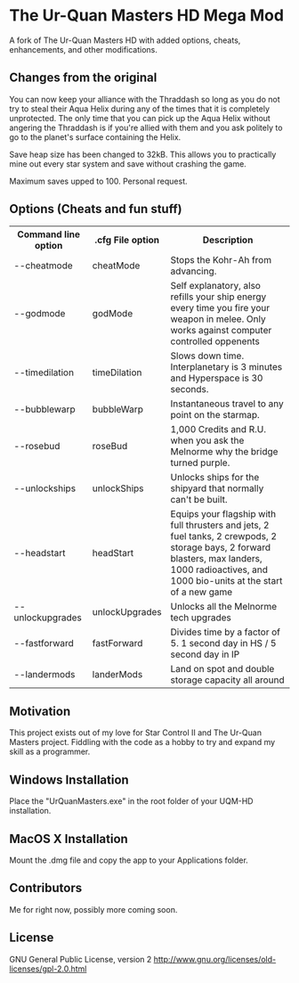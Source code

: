 # The Ur-Quan Masters HD Mega Mod
A fork of The Ur-Quan Masters HD with added options, cheats, enhancements, and other modifications.

## Changes from the original

You can now keep your alliance with the Thraddash so long as you do not try to steal their Aqua Helix during any of the times that it is completely unprotected. The only time that you can pick up the Aqua Helix without angering the Thraddash is if you're allied with them and you ask politely to go to the planet's surface containing the Helix.

Save heap size has been changed to 32kB. This allows you to practically mine out every star system and save without crashing the game.

Maximum saves upped to 100. Personal request.

## Options (Cheats and fun stuff)

<table>
    <tr>
        <th>Command line option</th>
        <th>.cfg File option</th>
        <th>Description</th>
    </tr>
    <tr>
        <td>--cheatmode</td>
        <td>cheatMode</td>
        <td>Stops the Kohr-Ah from advancing.</td>
    </tr>
    <tr>
        <td>--godmode</td>
        <td>godMode</td>
        <td>Self explanatory, also refills your ship energy every time you fire your weapon in melee. 
            Only works against computer controlled oppenents</td>
    </tr>
    <tr>
        <td>--timedilation</td>
        <td>timeDilation</td>
        <td>Slows down time. Interplanetary is 3 minutes and Hyperspace is 30 seconds.</td>
    </tr>
    <tr>
        <td>--bubblewarp</td>
        <td>bubbleWarp</td>
        <td>Instantaneous travel to any point on the starmap.</td>
    </tr>
    <tr>
        <td>--rosebud</td>
        <td>roseBud</td>
        <td>1,000 Credits and R.U. when you ask the Melnorme why the bridge turned purple.</td>
    </tr>
    <tr>
        <td>--unlockships</td>
        <td>unlockShips</td>
        <td>Unlocks ships for the shipyard that normally can't be built.</td>
    </tr>
    <tr>
        <td>--headstart</td>
        <td>headStart</td>
        <td>Equips your flagship with full thrusters and jets, 2 fuel tanks, 2 crewpods, 
						2 storage bays, 2 forward blasters, max landers, 1000 radioactives, and 1000 bio-units
						at the start of a new game</td>
    </tr>
    <tr>
        <td>--unlockupgrades</td>
        <td>unlockUpgrades</td>
        <td>Unlocks all the Melnorme tech upgrades</td>
    </tr>
    <tr>
        <td>--fastforward</td>
        <td>fastForward</td>
        <td>Divides time by a factor of 5. 1 second day in HS / 5 second day in IP</td>
    </tr>
    <tr>
        <td>--landermods</td>
        <td>landerMods</td>
        <td>Land on spot and double storage capacity all around</td>
    </tr>
</table>

## Motivation

This project exists out of my love for Star Control II and The Ur-Quan Masters project. Fiddling with the code as a hobby to try and expand my skill as a programmer.

## Windows Installation

Place the "UrQuanMasters.exe" in the root folder of your UQM-HD installation.

## MacOS X Installation

Mount the .dmg file and copy the app to your Applications folder.

## Contributors

Me for right now, possibly more coming soon.

## License

GNU General Public License, version 2 http://www.gnu.org/licenses/old-licenses/gpl-2.0.html

